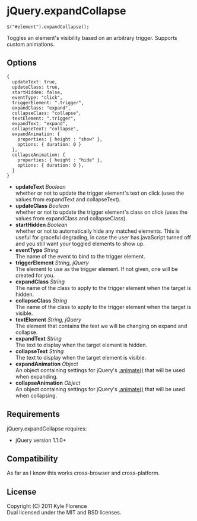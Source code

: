 # jQuery.expandCollapse

    $("#element").expandCollapse();

Toggles an element's visibility based on an arbitrary trigger. Supports custom animations.

## Options

    {
      updateText: true,
      updateClass: true,
      startHidden: false,
      eventType: "click",
      triggerElement: ".trigger",
      expandClass: "expand",
      collapseClass: "collapse",
      textElement: ".trigger",
      expandText: "expand",
      collapseText: "collapse",
      expandAnimation: {
        properties: { height : "show" },
        options: { duration: 0 }
      },
      collapseAnimation: {
        properties: { height : "hide" },
        options: { duration: 0 },
      }
    }

* **updateText** _Boolean_  
  whether or not to update the trigger element's text on click (uses the values from expandText and collapseText).
* **updateClass** _Boolean_  
  whether or not to update the trigger element's class on click (uses the values from expandClass and collapseClass).
* **startHidden** _Boolean_  
  whether or not to automatically hide any matched elements. This is useful for graceful degrading, in case the user has javaScript turned off and you still want your toggled elements to show up.
* **eventType** _String_  
  The name of the event to bind to the trigger element.
* **triggerElement** _String, jQuery_  
  The element to use as the trigger element. If not given, one will be created for you.
* **expandClass** _String_  
  The name of the class to apply to the trigger element when the target is hidden.
* **collapseClass** _String_  
  The name of the class to apply to the trigger element when the target is visible.
* **textElement** _String, jQuery_  
  The element that contains the text we will be changing on expand and collapse.
* **expandText** _String_  
  The text to display when the target element is hidden.
* **collapseText** _String_  
  The text to display when the target element is visible.
* **expandAnimation** _Object_  
  An object containing settings for jQuery's [.animate()](http://api.jquery.com/animate/) that will be used when expanding.
* **collapseAnimation** _Object_  
  An object containing settings for jQuery's [.animate()](http://api.jquery.com/animate/) that will be used when collapsing.

## Requirements

jQuery.expandCollapse requires:

* jQuery version 1.1.0+

## Compatibility

As far as I know this works cross-browser and cross-platform.

## License

Copyright (C) 2011 Kyle Florence  
Dual licensed under the MIT and BSD licenses.
